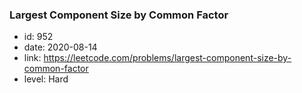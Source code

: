 ### Largest Component Size by Common Factor

* id: 952
* date: 2020-08-14
* link: https://leetcode.com/problems/largest-component-size-by-common-factor
* level: Hard
